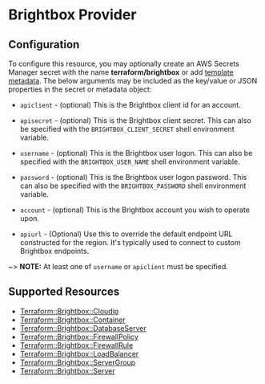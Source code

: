 # Brightbox Provider

## Configuration

To configure this resource, you may optionally create an AWS Secrets Manager secret with the name **terraform/brightbox** or add [template metadata](https://github.com/iann0036/tf-cfn-provider/blob/master/examples/metadata.yaml). The below arguments may be included as the key/value or JSON properties in the secret or metadata object:

* `apiclient` - (optional) This is the Brightbox client id for an
account.

* `apisecret` - (optional) This is the Brightbox client secret. This can
also be specified with the `BRIGHTBOX_CLIENT_SECRET` shell environment
variable.

* `username` - (optional) This is the Brightbox user logon. This can
also be specified with the `BRIGHTBOX_USER_NAME` shell environment
variable.

* `password` - (optional) This is the Brightbox user logon password. This
can also be specified with the `BRIGHTBOX_PASSWORD` shell environment
variable.

* `account` - (optional) This is the Brightbox account you wish to
operate upon.

* `apiurl` - (Optional) Use this to override the default endpoint URL
constructed for the region. It's typically used to connect to custom
Brightbox endpoints.

~> **NOTE:** At least one of `username` or `apiclient` must be specified.


## Supported Resources

* [Terraform::Brightbox::Cloudip](Cloudip.md)
* [Terraform::Brightbox::Container](Container.md)
* [Terraform::Brightbox::DatabaseServer](DatabaseServer.md)
* [Terraform::Brightbox::FirewallPolicy](FirewallPolicy.md)
* [Terraform::Brightbox::FirewallRule](FirewallRule.md)
* [Terraform::Brightbox::LoadBalancer](LoadBalancer.md)
* [Terraform::Brightbox::ServerGroup](ServerGroup.md)
* [Terraform::Brightbox::Server](Server.md)